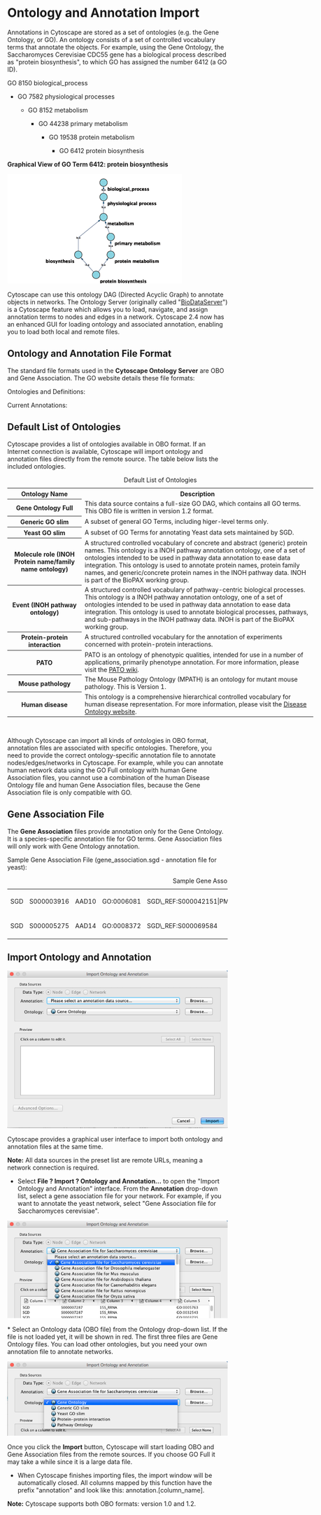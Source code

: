 Ontology and Annotation Import
==============================

Annotations in Cytoscape are stored as a set of ontologies (e.g. the
Gene Ontology, or GO). An ontology consists of a set of controlled
vocabulary terms that annotate the objects. For example, using the Gene
Ontology, the Saccharomyces Cerevisiae CDC55 gene has a biological
process described as "protein biosynthesis", to which GO has assigned
the number 6412 (a GO ID). 

GO 8150 biological\_process

-   GO 7582 physiological processes

    -   GO 8152 metabolism

        -   GO 44238 primary metabolism

            -   GO 19538 protein metabolism

                -   GO 6412 protein biosynthesis

**Graphical View of GO Term 6412: protein biosynthesis**

![ontology\_dag1.png](_static/images/Annotation/ontology_dag1.png)

Cytoscape can use this ontology DAG (Directed Acyclic Graph) to annotate
objects in networks. The Ontology Server (originally called
"[BioDataServer](http://wiki.cytoscape.org/Cytoscape_3/UserManual/BioDataServer#)")
is a Cytoscape feature which allows you to load, navigate, and assign
annotation terms to nodes and edges in a network. Cytoscape 2.4 now has
an enhanced GUI for loading ontology and associated annotation, enabling
you to load both local and remote files.

Ontology and Annotation File Format
-----------------------------------

The standard file formats used in the **Cytoscape Ontology Server** are
OBO and Gene Association. The GO website details these file formats:

Ontologies and Definitions:
[](http://www.geneontology.org/GO.downloads.shtml#ont)

Current Annotations:
[](http://www.geneontology.org/GO.current.annotations.shtml)

Default List of Ontologies
--------------------------

Cytoscape provides a list of ontologies available in OBO format. If an
Internet connection is available, Cytoscape will import ontology and
annotation files directly from the remote source. The table below lists
the included ontologies.

<table cellspacing="0" style="table-layout: fixed; width: 700px">
<caption>Default List of Ontologies</caption>
<colgroup> <col style="width:170px">                               <col style="width:530px">                                                                                                                               </colgroup>
<tbody>
<tr> <th>Ontology Name</th>                                        <th>Description</th>                                                                                                                                    </tr>
<tr> <th class="spec ulcase">Gene Ontology Full</th>               <td class="">This data source contains a full-size GO DAG, which contains all GO terms. This OBO file is written in version 1.2 format.</td>            </tr>
<tr> <th class="specalt ulcase">Generic GO slim</th>               <td class="alt">A subset of general GO Terms, including higer-level terms only.</td>                                                                    </tr>
<tr> <th class="spec ulcase">Yeast GO slim</th>                    <td class="">A subset of GO Terms for annotating Yeast data sets maintained by SGD.</td>                                                                </tr>
<tr> <th class="specalt ulcase">Molecule role (INOH Protein name/family name ontology)</th> <td class="alt">A structured controlled vocabulary of concrete and abstract (generic) protein names. This ontology is a INOH pathway annotation ontology, one of a set of ontologies intended to be used in pathway data annotation to ease data integration. This ontology is used to annotate protein names, protein family names, and generic/concrete protein names in the INOH pathway data. INOH is part of the BioPAX working group.</td> </tr>
<tr> <th class="spec ulcase">Event (INOH pathway ontology)</th>    <td class="">A structured controlled vocabulary of pathway-centric biological processes. This ontology is a INOH pathway annotation ontology, one of a set of ontologies intended to be used in pathway data annotation to ease data integration. This ontology is used to annotate biological processes, pathways, and sub-pathways in the INOH pathway data. INOH is part of the BioPAX working group.</td> </tr>
<tr> <th class="specalt ulcase">Protein-protein interaction </th>  <td class="alt">A structured controlled vocabulary for the annotation of experiments concerned with protein-protein interactions.</td>                  </tr>
<tr> <th class="spec ulcase">PATO</th>                             <td class="">PATO is an ontology of phenotypic qualities, intended for use in a number of applications, primarily phenotype annotation. For more information, please visit the <a href="http://www.bioontology.org/wiki/index.php/PATO:Main_Page">PATO wiki</a>.</td>    </tr>
<tr> <th class="specalt ulcase">Mouse pathology</th>               <td class="alt">The Mouse Pathology Ontology (MPATH) is an ontology for mutant mouse pathology. This is Version 1.</td>                                 </tr>
<tr> <th class="spec ulcase">Human disease</th>                    <td class="">This ontology is a comprehensive hierarchical controlled vocabulary for human disease representation. For more information, please visit the <a href="http://diseaseontology.sourceforge.net/">Disease Ontology website</a>.</td>                           </tr>
</tbody>
</table>
<br>

Although Cytoscape can import all kinds of ontologies in OBO format,
annotation files are associated with specific ontologies. Therefore, you
need to provide the correct ontology-specific annotation file to
annotate nodes/edges/networks in Cytoscape. For example, while you can
annotate human network data using the GO Full ontology with human Gene
Association files, you cannot use a combination of the human Disease
Ontology file and human Gene Association files, because the Gene
Association file is only compatible with GO.

Gene Association File
---------------------

The **Gene Association** files provide annotation only for the Gene
Ontology. It is a species-specific annotation file for GO terms. Gene
Association files will only work with Gene Ontology annotation.

Sample Gene Association File (gene\_association.sgd - annotation file
for yeast):

<table cellspacing="0"  style="table-layout: fixed; dwidth: 700px">
<caption>Sample Gene Association File</caption>
<colgroup> <col style="width:20px">      <col style="width:50px">              <col style="width:30px">         <col style="width:70px">              <col style="width:190px">                                    <col style="width:30px">       <col style="width:20px">     <col style="width:100px">                                        <col style="width:80px">                <col style="width:70px">              </colgroup>
<tbody>
<tr> <td class="small top left">SGD</td> <td class="small top">S000003916</td> <td class="small top">AAD10</td> <td class="small top">GO:0006081</td> <td class="small top">SGD\_REF:S000042151|PMID:10572264</td> <td class="small top">ISS</td> <td class="small top">P</td> <td class="small top">aryl-alcohol dehydrogenase (putative)</td> <td class="small top">YJR155W gene</td> <td class="small top">taxon:4932</td> </tr>
<tr> <td class="small left">SGD</td>     <td class="small">S000005275</td>     <td class="small">AAD14</td>     <td class="small">GO:0008372</td>     <td class="small">SGD\_REF:S000069584</td>                   <td class="small">ND</td>      <td class="small">C</td>     <td class="small">aryl-alcohol dehydrogenase (putative)</td>     <td class="small">YNL331C gene</td>     <td class="small">taxon:4932</td>     </tr>
</tbody>
</table>

Import Ontology and Annotation
------------------------------

![AnnotationImport.png](_static/images/Annotation/AnnotationImport.png)

Cytoscape provides a graphical user interface to import both ontology
and annotation files at the same time.

**Note:** All data sources in the preset list are remote URLs, meaning a
network connection is required.

-   Select **File ? Import ? Ontology and Annotation...** to open the
    "Import Ontology and Annotation" interface. From the **Annotation**
    drop-down list, select a gene association file for your network. For
    example, if you want to annotate the yeast network, select "Gene
    Association file for Saccharomyces cerevisiae".

![ontology\_import\_annotation.png](_static/images/Annotation/ontology_import_annotation.png)

\* Select an Ontology data (OBO file) from the Ontology drop-down list.
If the file is not loaded yet, it will be shown in red. The first three
files are Gene Ontology files. You can load other ontologies, but you
need your own annotation file to annotate networks.

![ontology\_import\_obo.png](_static/images/Annotation/ontology_import_obo.png)

Once you click the **Import** button, Cytoscape will start loading OBO
and Gene Association files from the remote sources. If you choose GO
Full it may take a while since it is a large data file.

-   When Cytoscape finishes importing files, the import window will be
    automatically closed. All columns mapped by this function have the
    prefix "annotation" and look like this: annotation.\[column\_name\].

**Note:** Cytoscape supports both OBO formats: version 1.0 and 1.2.

